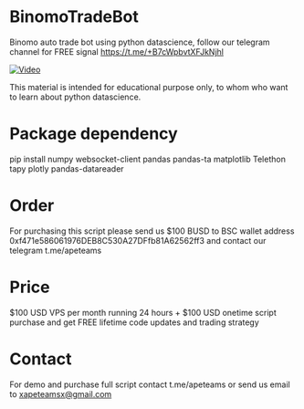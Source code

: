 # BinomoTradeBot
Binomo auto trade bot using python datascience, follow our telegram channel for FREE signal https://t.me/+B7cWpbvtXFJkNjhl

[![Video](https://blogger.googleusercontent.com/img/b/R29vZ2xl/AVvXsEg-OJePIVmVx1056mg9wN76b2kJh84klKqFrKXafYVIN89DzhQEp3QQSoOgKBAcRHgMoVSLpu8u-9svvYq3oK-p5fz35FBFC0atMaFG1sOm-AiuwVR7u6uYVFKciWiYwddmsXnUxh3OyX0uAMK2THNTUEDTYFKfdHtDNk2d-Azf4jwph0bbmA7CFXveog/s1304/Jepretan%20Layar%202022-07-24%20pukul%2003.49.45.png)](https://www.youtube.com/watch?v=saiipMzS1Ug "Binomo auto trade bot")

This material is intended for educational purpose only, to whom who want to learn about python datascience.

# Package dependency

pip install numpy websocket-client pandas pandas-ta matplotlib Telethon tapy plotly pandas-datareader

# Order

For purchasing this script please send us $100 BUSD to BSC wallet address 0xf471e586061976DEB8C530A27DFfb81A62562ff3 and contact our telegram t.me/apeteams

# Price

$100 USD VPS per month running 24 hours + $100 USD onetime script purchase and get FREE lifetime code updates and trading strategy

# Contact

For demo and purchase full script contact t.me/apeteams or send us email to xapeteamsx@gmail.com
